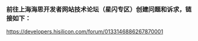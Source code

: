 ### 前往上海海思开发者网站技术论坛（星闪专区）创建问题和诉求，链接如下：

https://developers.hisilicon.com/forum/0133146886267870001

